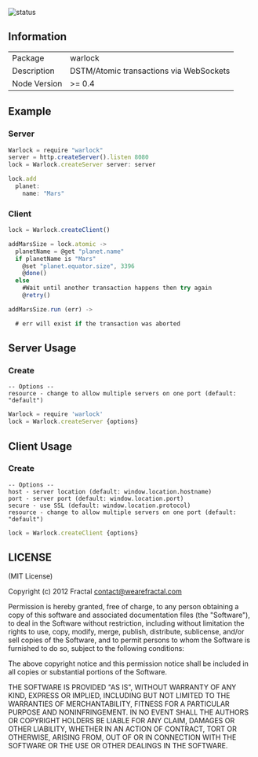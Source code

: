 ![status](https://secure.travis-ci.org/wearefractal/warlock.png?branch=master)

## Information

<table>
<tr>
<td>Package</td>
<td>warlock</td>
</tr>
<tr>
<td>Description</td>
<td>DSTM/Atomic transactions via WebSockets</td>
</tr>
<tr>
<td>Node Version</td>
<td>>= 0.4</td>
</tr>
</table>

## Example

### Server

```javascript
Warlock = require "warlock"
server = http.createServer().listen 8080
lock = Warlock.createServer server: server

lock.add
  planet:
    name: "Mars"
```

### Client

```javascript
lock = Warlock.createClient()

addMarsSize = lock.atomic ->
  planetName = @get "planet.name"
  if planetName is "Mars"
    @set "planet.equator.size", 3396
    @done()
  else
    #Wait until another transaction happens then try again
    @retry()

addMarsSize.run (err) ->

  # err will exist if the transaction was aborted
```

## Server Usage

### Create

```
-- Options --
resource - change to allow multiple servers on one port (default: "default")
```

```javascript
Warlock = require 'warlock'
lock = Warlock.createServer {options}
```

## Client Usage

### Create

```
-- Options --
host - server location (default: window.location.hostname)
port - server port (default: window.location.port)
secure - use SSL (default: window.location.protocol)
resource - change to allow multiple servers on one port (default: "default")
```

```javascript
lock = Warlock.createClient {options}
```

## LICENSE

(MIT License)

Copyright (c) 2012 Fractal <contact@wearefractal.com>

Permission is hereby granted, free of charge, to any person obtaining
a copy of this software and associated documentation files (the
"Software"), to deal in the Software without restriction, including
without limitation the rights to use, copy, modify, merge, publish,
distribute, sublicense, and/or sell copies of the Software, and to
permit persons to whom the Software is furnished to do so, subject to
the following conditions:

The above copyright notice and this permission notice shall be
included in all copies or substantial portions of the Software.

THE SOFTWARE IS PROVIDED "AS IS", WITHOUT WARRANTY OF ANY KIND,
EXPRESS OR IMPLIED, INCLUDING BUT NOT LIMITED TO THE WARRANTIES OF
MERCHANTABILITY, FITNESS FOR A PARTICULAR PURPOSE AND
NONINFRINGEMENT. IN NO EVENT SHALL THE AUTHORS OR COPYRIGHT HOLDERS BE
LIABLE FOR ANY CLAIM, DAMAGES OR OTHER LIABILITY, WHETHER IN AN ACTION
OF CONTRACT, TORT OR OTHERWISE, ARISING FROM, OUT OF OR IN CONNECTION
WITH THE SOFTWARE OR THE USE OR OTHER DEALINGS IN THE SOFTWARE.
